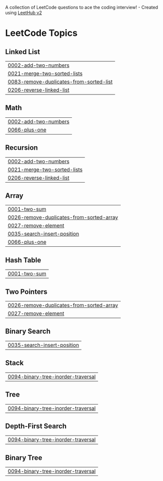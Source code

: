 A collection of LeetCode questions to ace the coding interview! - Created using [LeetHub v2](https://github.com/arunbhardwaj/LeetHub-2.0)
<!---LeetCode Topics Start-->
# LeetCode Topics
## Linked List
|  |
| ------- |
| [0002-add-two-numbers](https://github.com/Sahana2803/Leetcode/tree/master/0002-add-two-numbers) |
| [0021-merge-two-sorted-lists](https://github.com/Sahana2803/Leetcode/tree/master/0021-merge-two-sorted-lists) |
| [0083-remove-duplicates-from-sorted-list](https://github.com/Sahana2803/Leetcode/tree/master/0083-remove-duplicates-from-sorted-list) |
| [0206-reverse-linked-list](https://github.com/Sahana2803/Leetcode/tree/master/0206-reverse-linked-list) |
## Math
|  |
| ------- |
| [0002-add-two-numbers](https://github.com/Sahana2803/Leetcode/tree/master/0002-add-two-numbers) |
| [0066-plus-one](https://github.com/Sahana2803/Leetcode/tree/master/0066-plus-one) |
## Recursion
|  |
| ------- |
| [0002-add-two-numbers](https://github.com/Sahana2803/Leetcode/tree/master/0002-add-two-numbers) |
| [0021-merge-two-sorted-lists](https://github.com/Sahana2803/Leetcode/tree/master/0021-merge-two-sorted-lists) |
| [0206-reverse-linked-list](https://github.com/Sahana2803/Leetcode/tree/master/0206-reverse-linked-list) |
## Array
|  |
| ------- |
| [0001-two-sum](https://github.com/Sahana2803/Leetcode/tree/master/0001-two-sum) |
| [0026-remove-duplicates-from-sorted-array](https://github.com/Sahana2803/Leetcode/tree/master/0026-remove-duplicates-from-sorted-array) |
| [0027-remove-element](https://github.com/Sahana2803/Leetcode/tree/master/0027-remove-element) |
| [0035-search-insert-position](https://github.com/Sahana2803/Leetcode/tree/master/0035-search-insert-position) |
| [0066-plus-one](https://github.com/Sahana2803/Leetcode/tree/master/0066-plus-one) |
## Hash Table
|  |
| ------- |
| [0001-two-sum](https://github.com/Sahana2803/Leetcode/tree/master/0001-two-sum) |
## Two Pointers
|  |
| ------- |
| [0026-remove-duplicates-from-sorted-array](https://github.com/Sahana2803/Leetcode/tree/master/0026-remove-duplicates-from-sorted-array) |
| [0027-remove-element](https://github.com/Sahana2803/Leetcode/tree/master/0027-remove-element) |
## Binary Search
|  |
| ------- |
| [0035-search-insert-position](https://github.com/Sahana2803/Leetcode/tree/master/0035-search-insert-position) |
## Stack
|  |
| ------- |
| [0094-binary-tree-inorder-traversal](https://github.com/Sahana2803/Leetcode/tree/master/0094-binary-tree-inorder-traversal) |
## Tree
|  |
| ------- |
| [0094-binary-tree-inorder-traversal](https://github.com/Sahana2803/Leetcode/tree/master/0094-binary-tree-inorder-traversal) |
## Depth-First Search
|  |
| ------- |
| [0094-binary-tree-inorder-traversal](https://github.com/Sahana2803/Leetcode/tree/master/0094-binary-tree-inorder-traversal) |
## Binary Tree
|  |
| ------- |
| [0094-binary-tree-inorder-traversal](https://github.com/Sahana2803/Leetcode/tree/master/0094-binary-tree-inorder-traversal) |
<!---LeetCode Topics End-->